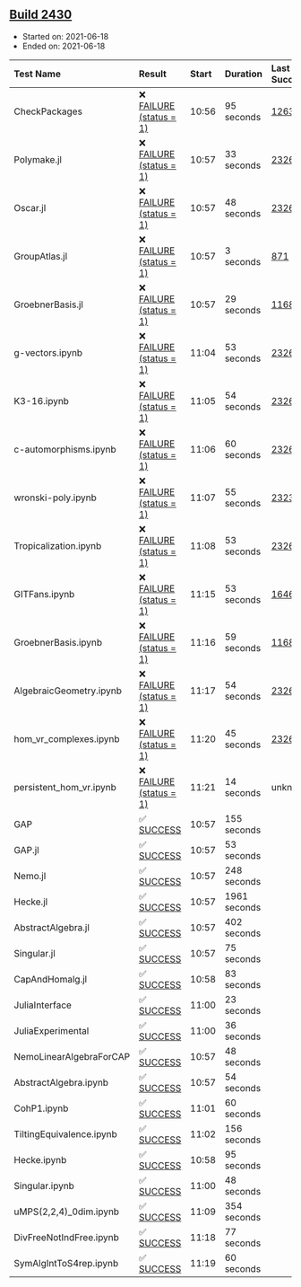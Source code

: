 ## [Build 2430](https://oscarci.mathematik.uni-kl.de/job/oscar-stable/2430/)

* Started on: 2021-06-18
* Ended on: 2021-06-18

| Test Name    | Result | Start | Duration | Last Success | First Failure |
|:-------------|:-------|:------|:---------|:-------------|:--------------|
| CheckPackages | ❌ [FAILURE (status = 1)](https://oscarci.mathematik.uni-kl.de/job/oscar-stable/2430/artifact/logs/build-2430/CheckPackages.log) | 10:56 | 95 seconds | [1263](https://oscarci.mathematik.uni-kl.de/job/oscar-stable/1263/) | [1264](https://oscarci.mathematik.uni-kl.de/job/oscar-stable/1264/) |
| Polymake.jl | ❌ [FAILURE (status = 1)](https://oscarci.mathematik.uni-kl.de/job/oscar-stable/2430/artifact/logs/build-2430/Polymake.jl.log) | 10:57 | 33 seconds | [2326](https://oscarci.mathematik.uni-kl.de/job/oscar-stable/2326/) | [2327](https://oscarci.mathematik.uni-kl.de/job/oscar-stable/2327/) |
| Oscar.jl | ❌ [FAILURE (status = 1)](https://oscarci.mathematik.uni-kl.de/job/oscar-stable/2430/artifact/logs/build-2430/Oscar.jl.log) | 10:57 | 48 seconds | [2326](https://oscarci.mathematik.uni-kl.de/job/oscar-stable/2326/) | [2327](https://oscarci.mathematik.uni-kl.de/job/oscar-stable/2327/) |
| GroupAtlas.jl | ❌ [FAILURE (status = 1)](https://oscarci.mathematik.uni-kl.de/job/oscar-stable/2430/artifact/logs/build-2430/GroupAtlas.jl.log) | 10:57 | 3 seconds | [871](https://oscarci.mathematik.uni-kl.de/job/oscar-stable/871/) | [872](https://oscarci.mathematik.uni-kl.de/job/oscar-stable/872/) |
| GroebnerBasis.jl | ❌ [FAILURE (status = 1)](https://oscarci.mathematik.uni-kl.de/job/oscar-stable/2430/artifact/logs/build-2430/GroebnerBasis.jl.log) | 10:57 | 29 seconds | [1168](https://oscarci.mathematik.uni-kl.de/job/oscar-stable/1168/) | [1169](https://oscarci.mathematik.uni-kl.de/job/oscar-stable/1169/) |
| g-vectors.ipynb | ❌ [FAILURE (status = 1)](https://oscarci.mathematik.uni-kl.de/job/oscar-stable/2430/artifact/logs/build-2430/g-vectors.ipynb.log) | 11:04 | 53 seconds | [2326](https://oscarci.mathematik.uni-kl.de/job/oscar-stable/2326/) | [2327](https://oscarci.mathematik.uni-kl.de/job/oscar-stable/2327/) |
| K3-16.ipynb | ❌ [FAILURE (status = 1)](https://oscarci.mathematik.uni-kl.de/job/oscar-stable/2430/artifact/logs/build-2430/K3-16.ipynb.log) | 11:05 | 54 seconds | [2326](https://oscarci.mathematik.uni-kl.de/job/oscar-stable/2326/) | [2327](https://oscarci.mathematik.uni-kl.de/job/oscar-stable/2327/) |
| c-automorphisms.ipynb | ❌ [FAILURE (status = 1)](https://oscarci.mathematik.uni-kl.de/job/oscar-stable/2430/artifact/logs/build-2430/c-automorphisms.ipynb.log) | 11:06 | 60 seconds | [2326](https://oscarci.mathematik.uni-kl.de/job/oscar-stable/2326/) | [2327](https://oscarci.mathematik.uni-kl.de/job/oscar-stable/2327/) |
| wronski-poly.ipynb | ❌ [FAILURE (status = 1)](https://oscarci.mathematik.uni-kl.de/job/oscar-stable/2430/artifact/logs/build-2430/wronski-poly.ipynb.log) | 11:07 | 55 seconds | [2323](https://oscarci.mathematik.uni-kl.de/job/oscar-stable/2323/) | [2324](https://oscarci.mathematik.uni-kl.de/job/oscar-stable/2324/) |
| Tropicalization.ipynb | ❌ [FAILURE (status = 1)](https://oscarci.mathematik.uni-kl.de/job/oscar-stable/2430/artifact/logs/build-2430/Tropicalization.ipynb.log) | 11:08 | 53 seconds | [2326](https://oscarci.mathematik.uni-kl.de/job/oscar-stable/2326/) | [2327](https://oscarci.mathematik.uni-kl.de/job/oscar-stable/2327/) |
| GITFans.ipynb | ❌ [FAILURE (status = 1)](https://oscarci.mathematik.uni-kl.de/job/oscar-stable/2430/artifact/logs/build-2430/GITFans.ipynb.log) | 11:15 | 53 seconds | [1646](https://oscarci.mathematik.uni-kl.de/job/oscar-stable/1646/) | [1647](https://oscarci.mathematik.uni-kl.de/job/oscar-stable/1647/) |
| GroebnerBasis.ipynb | ❌ [FAILURE (status = 1)](https://oscarci.mathematik.uni-kl.de/job/oscar-stable/2430/artifact/logs/build-2430/GroebnerBasis.ipynb.log) | 11:16 | 59 seconds | [1168](https://oscarci.mathematik.uni-kl.de/job/oscar-stable/1168/) | [1169](https://oscarci.mathematik.uni-kl.de/job/oscar-stable/1169/) |
| AlgebraicGeometry.ipynb | ❌ [FAILURE (status = 1)](https://oscarci.mathematik.uni-kl.de/job/oscar-stable/2430/artifact/logs/build-2430/AlgebraicGeometry.ipynb.log) | 11:17 | 54 seconds | [2326](https://oscarci.mathematik.uni-kl.de/job/oscar-stable/2326/) | [2327](https://oscarci.mathematik.uni-kl.de/job/oscar-stable/2327/) |
| hom_vr_complexes.ipynb | ❌ [FAILURE (status = 1)](https://oscarci.mathematik.uni-kl.de/job/oscar-stable/2430/artifact/logs/build-2430/hom_vr_complexes.ipynb.log) | 11:20 | 45 seconds | [2326](https://oscarci.mathematik.uni-kl.de/job/oscar-stable/2326/) | [2327](https://oscarci.mathematik.uni-kl.de/job/oscar-stable/2327/) |
| persistent_hom_vr.ipynb | ❌ [FAILURE (status = 1)](https://oscarci.mathematik.uni-kl.de/job/oscar-stable/2430/artifact/logs/build-2430/persistent_hom_vr.ipynb.log) | 11:21 | 14 seconds | unknown | unknown |
| GAP | ✅ [SUCCESS](https://oscarci.mathematik.uni-kl.de/job/oscar-stable/2430/artifact/logs/build-2430/GAP.log) | 10:57 | 155 seconds |  |  |
| GAP.jl | ✅ [SUCCESS](https://oscarci.mathematik.uni-kl.de/job/oscar-stable/2430/artifact/logs/build-2430/GAP.jl.log) | 10:57 | 53 seconds |  |  |
| Nemo.jl | ✅ [SUCCESS](https://oscarci.mathematik.uni-kl.de/job/oscar-stable/2430/artifact/logs/build-2430/Nemo.jl.log) | 10:57 | 248 seconds |  |  |
| Hecke.jl | ✅ [SUCCESS](https://oscarci.mathematik.uni-kl.de/job/oscar-stable/2430/artifact/logs/build-2430/Hecke.jl.log) | 10:57 | 1961 seconds |  |  |
| AbstractAlgebra.jl | ✅ [SUCCESS](https://oscarci.mathematik.uni-kl.de/job/oscar-stable/2430/artifact/logs/build-2430/AbstractAlgebra.jl.log) | 10:57 | 402 seconds |  |  |
| Singular.jl | ✅ [SUCCESS](https://oscarci.mathematik.uni-kl.de/job/oscar-stable/2430/artifact/logs/build-2430/Singular.jl.log) | 10:57 | 75 seconds |  |  |
| CapAndHomalg.jl | ✅ [SUCCESS](https://oscarci.mathematik.uni-kl.de/job/oscar-stable/2430/artifact/logs/build-2430/CapAndHomalg.jl.log) | 10:58 | 83 seconds |  |  |
| JuliaInterface | ✅ [SUCCESS](https://oscarci.mathematik.uni-kl.de/job/oscar-stable/2430/artifact/logs/build-2430/JuliaInterface.log) | 11:00 | 23 seconds |  |  |
| JuliaExperimental | ✅ [SUCCESS](https://oscarci.mathematik.uni-kl.de/job/oscar-stable/2430/artifact/logs/build-2430/JuliaExperimental.log) | 11:00 | 36 seconds |  |  |
| NemoLinearAlgebraForCAP | ✅ [SUCCESS](https://oscarci.mathematik.uni-kl.de/job/oscar-stable/2430/artifact/logs/build-2430/NemoLinearAlgebraForCAP.log) | 10:57 | 48 seconds |  |  |
| AbstractAlgebra.ipynb | ✅ [SUCCESS](https://oscarci.mathematik.uni-kl.de/job/oscar-stable/2430/artifact/logs/build-2430/AbstractAlgebra.ipynb.log) | 10:57 | 54 seconds |  |  |
| CohP1.ipynb | ✅ [SUCCESS](https://oscarci.mathematik.uni-kl.de/job/oscar-stable/2430/artifact/logs/build-2430/CohP1.ipynb.log) | 11:01 | 60 seconds |  |  |
| TiltingEquivalence.ipynb | ✅ [SUCCESS](https://oscarci.mathematik.uni-kl.de/job/oscar-stable/2430/artifact/logs/build-2430/TiltingEquivalence.ipynb.log) | 11:02 | 156 seconds |  |  |
| Hecke.ipynb | ✅ [SUCCESS](https://oscarci.mathematik.uni-kl.de/job/oscar-stable/2430/artifact/logs/build-2430/Hecke.ipynb.log) | 10:58 | 95 seconds |  |  |
| Singular.ipynb | ✅ [SUCCESS](https://oscarci.mathematik.uni-kl.de/job/oscar-stable/2430/artifact/logs/build-2430/Singular.ipynb.log) | 11:00 | 48 seconds |  |  |
| uMPS(2,2,4)_0dim.ipynb | ✅ [SUCCESS](https://oscarci.mathematik.uni-kl.de/job/oscar-stable/2430/artifact/logs/build-2430/uMPS-2-2-4-_0dim.ipynb.log) | 11:09 | 354 seconds |  |  |
| DivFreeNotIndFree.ipynb | ✅ [SUCCESS](https://oscarci.mathematik.uni-kl.de/job/oscar-stable/2430/artifact/logs/build-2430/DivFreeNotIndFree.ipynb.log) | 11:18 | 77 seconds |  |  |
| SymAlgIntToS4rep.ipynb | ✅ [SUCCESS](https://oscarci.mathematik.uni-kl.de/job/oscar-stable/2430/artifact/logs/build-2430/SymAlgIntToS4rep.ipynb.log) | 11:19 | 60 seconds |  |  |
